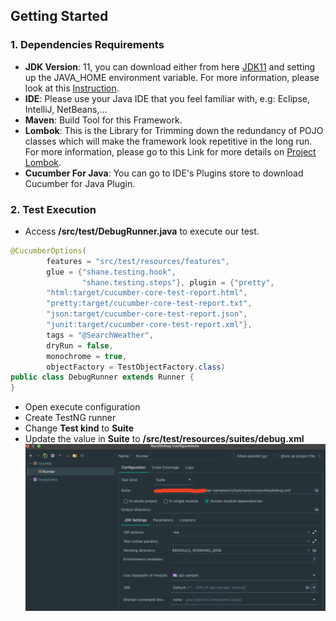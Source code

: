 ## Getting Started

### 1. Dependencies Requirements

- **JDK Version**: 11, you can download either from
  here [JDK11](https://www.oracle.com/java/technologies/javase-jdk11-downloads.html) and setting up the JAVA_HOME
  environment variable. For more information, please look at
  this [Instruction](https://mkyong.com/java/how-to-set-java_home-environment-variable-on-mac-os-x/).
  &nbsp;
- **IDE**: Please use your Java IDE that you feel familiar with, e.g: Eclipse, IntelliJ, NetBeans,...
- **Maven**: Build Tool for this Framework.
- **Lombok**: This is the Library for Trimming down the redundancy of POJO classes which will make the framework look
  repetitive in the long run. For more information, please go to this Link for more details
  on [Project Lombok](https://projectlombok.org/).
- **Cucumber For Java**: You can go to IDE's Plugins store to download Cucumber for Java Plugin.

### 2. Test Execution
- Access **/src/test/DebugRunner.java** to execute our test.
```java
@CucumberOptions(
        features = "src/test/resources/features",
        glue = {"shane.testing.hook",
                "shane.testing.steps"}, plugin = {"pretty", 
        "html:target/cucumber-core-test-report.html",
        "pretty:target/cucumber-core-test-report.txt", 
        "json:target/cucumber-core-test-report.json",
        "junit:target/cucumber-core-test-report.xml"},
        tags = "@SearchWeather",
        dryRun = false,
        monochrome = true,
        objectFactory = TestObjectFactory.class)
public class DebugRunner extends Runner {
}
```
- Open execute configuration
- Create TestNG runner
- Change **Test kind** to **Suite**
- Update the value in **Suite** to **/src/test/resources/suites/debug.xml**
![runnerConfig](docs/img/runnerConfig.png)